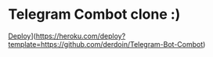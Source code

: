 # Telegram Combot clone :)
[Deploy](https://www.herokucdn.com/deploy/button.svg)](https://heroku.com/deploy?template=https://github.com/derdoin/Telegram-Bot-Combot)
